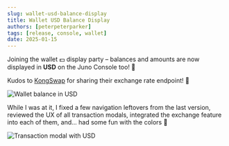 ```yaml
---
slug: wallet-usd-balance-display
title: Wallet USD Balance Display
authors: [peterpeterparker]
tags: [release, console, wallet]
date: 2025-01-15
---
```


Joining the wallet 💵 display party – balances and amounts are now displayed in **USD** on the Juno Console too! 🎉

Kudos to [KongSwap](https://www.kongswap.io) for sharing their exchange rate endpoint! 🙌

![Wallet balance in USD](https://us1.discourse-cdn.com/flex023/uploads/dfn/original/3X/a/c/ac45742f0faa9169a724ef538b30477baf2d0f24.jpeg)

While I was at it, I fixed a few navigation leftovers from the last version, reviewed the UX of all transaction modals, integrated the exchange feature into each of them, and... had some fun with the colors 🎨

![Transaction modal with USD](https://us1.discourse-cdn.com/flex023/uploads/dfn/optimized/3X/3/0/3051937ba534e8ee02daaf8041dc5523283a153d_2_1380x972.jpeg)
